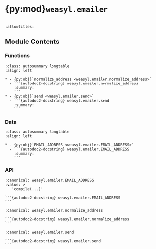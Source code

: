 # {py:mod}`weasyl.emailer`

```{py:module} weasyl.emailer
```

```{autodoc2-docstring} weasyl.emailer
:allowtitles:
```

## Module Contents

### Functions

````{list-table}
:class: autosummary longtable
:align: left

* - {py:obj}`normalize_address <weasyl.emailer.normalize_address>`
  - ```{autodoc2-docstring} weasyl.emailer.normalize_address
    :summary:
    ```
* - {py:obj}`send <weasyl.emailer.send>`
  - ```{autodoc2-docstring} weasyl.emailer.send
    :summary:
    ```
````

### Data

````{list-table}
:class: autosummary longtable
:align: left

* - {py:obj}`EMAIL_ADDRESS <weasyl.emailer.EMAIL_ADDRESS>`
  - ```{autodoc2-docstring} weasyl.emailer.EMAIL_ADDRESS
    :summary:
    ```
````

### API

````{py:data} EMAIL_ADDRESS
:canonical: weasyl.emailer.EMAIL_ADDRESS
:value: >
   'compile(...)'

```{autodoc2-docstring} weasyl.emailer.EMAIL_ADDRESS
```

````

````{py:function} normalize_address(address)
:canonical: weasyl.emailer.normalize_address

```{autodoc2-docstring} weasyl.emailer.normalize_address
```
````

````{py:function} send(mailto, subject, content)
:canonical: weasyl.emailer.send

```{autodoc2-docstring} weasyl.emailer.send
```
````
